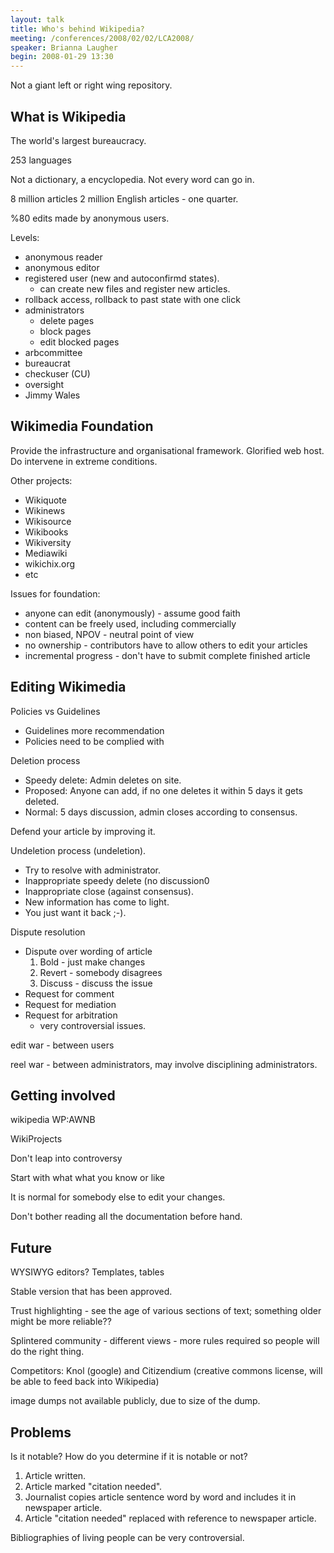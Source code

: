 ```yaml
---
layout: talk
title: Who's behind Wikipedia?
meeting: /conferences/2008/02/02/LCA2008/
speaker: Brianna Laugher
begin: 2008-01-29 13:30
---
```

Not a giant left or right wing repository.

## What is Wikipedia

The world's largest bureaucracy.

253 languages

Not a dictionary, a encyclopedia. Not every word can go in.

8 million articles
2 million English articles - one quarter.

%80 edits made by anonymous users.

Levels:

* anonymous reader
* anonymous editor
* registered user (new and autoconfirmd states).
  *  can create new files and register new articles.
* rollback access, rollback to past state with one click
* administrators
  * delete pages
  * block pages
  * edit blocked pages
* arbcommittee
* bureaucrat
* checkuser (CU)
* oversight
* Jimmy Wales

## Wikimedia Foundation

Provide the infrastructure and organisational framework. Glorified
web host. Do intervene in extreme conditions.

Other projects:

* Wikiquote
* Wikinews
* Wikisource
* Wikibooks
* Wikiversity
* Mediawiki
* wikichix.org
* etc

Issues for foundation:

* anyone can edit (anonymously) - assume good faith
* content can be freely used, including commercially
* non biased, NPOV - neutral point of view
* no ownership - contributors have to allow others to edit your articles
* incremental progress - don't have to submit complete finished article

## Editing Wikimedia

Policies vs Guidelines

* Guidelines more recommendation
* Policies need to be complied with

Deletion process

* Speedy delete: Admin deletes on site.
* Proposed: Anyone can add, if no one deletes it within 5 days it gets deleted.
* Normal: 5 days discussion, admin closes according to consensus.

Defend your article by improving it.

Undeletion process (undeletion).

* Try to resolve with administrator.
* Inappropriate speedy delete (no discussion0
* Inappropriate close (against consensus).
* New information has come to light.
* You just want it back ;-).

Dispute resolution

* Dispute over wording of article
  1. Bold - just make changes
  2. Revert - somebody disagrees
  3. Discuss - discuss the issue
* Request for comment
* Request for mediation
* Request for arbitration
  * very controversial issues.

edit war - between users

reel war - between administrators, may involve disciplining administrators.

## Getting involved

wikipedia WP:AWNB

WikiProjects

Don't leap into controversy

Start with what what you know or like

It is normal for somebody else to edit your changes.

Don't bother reading all the documentation before hand.

## Future

WYSIWYG editors? Templates, tables

Stable version that has been approved.

Trust highlighting - see the age of various sections of text; something older
might be more reliable??

Splintered community - different views - more rules required so
people will do the right thing.

Competitors: Knol (google) and Citizendium (creative commons license,
will be able to feed back into Wikipedia)

image dumps not available publicly, due to size of the dump.

## Problems

Is it notable? How do you determine if it is notable or not?

1. Article written.
2. Article marked "citation needed".
3. Journalist copies article sentence word by word and includes it
in newspaper article.
4. Article "citation needed" replaced with reference to newspaper article.

Bibliographies of living people can be very controversial.

